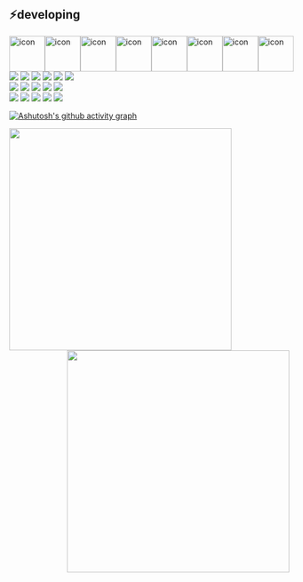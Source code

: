 ## ⚡️developing
<div style="display: flex; align-items: flex-start;"><img src="https://techstack-generator.vercel.app/java-icon.svg" alt="icon" width="64" height="64" /><img src="https://techstack-generator.vercel.app/mysql-icon.svg" alt="icon" width="64" height="64" /><img src="https://techstack-generator.vercel.app/docker-icon.svg" alt="icon" width="64" height="64" /><img src="https://techstack-generator.vercel.app/kubernetes-icon.svg" alt="icon" width="64" height="64" /><img src="https://techstack-generator.vercel.app/restapi-icon.svg" alt="icon" width="64" height="64" /><img src="https://techstack-generator.vercel.app/aws-icon.svg" alt="icon" width="64" height="64" /><img src="https://techstack-generator.vercel.app/js-icon.svg" alt="icon" width="64" height="64" /><img src="https://techstack-generator.vercel.app/github-icon.svg" alt="icon" width="64" height="64" /></div>
<div>
    <img src="https://img.shields.io/badge/Spring-000000?style=flat-square&logo=spring&logoColor=green">
    <img src="https://img.shields.io/badge/Springboot-000000?style=flat-square&logo=springboot&logoColor=green">
    <img src="https://img.shields.io/badge/Kotlin-7F52FF?style=flat-square&logo=kotlin&logoColor=white"> 
    <img src="https://img.shields.io/badge/Oracle-F80000?style=flat-square&logo=oracle&logoColor=white">     
    <img src="https://img.shields.io/badge/Firebase-FFCA28?style=flat-square&logo=firebase&logoColor=white"> 
     <img src="https://img.shields.io/badge/jquery-0769AD?style=flat-square&logo=jquery&logoColor=white">
</div>


<div>
    <img src="https://img.shields.io/badge/Intellijidea-000000?style=flat-square&logo=intellijidea&logoColor=white">
    <img src="https://img.shields.io/badge/Eclipseide-2C2255?style=flat-square&logo=eclipseide&logoColor=white">
    <img src="https://img.shields.io/badge/Visualstudiocode-007ACC?style=flat-square&logo=visualstudiocode&logoColor=white">
    <img src="https://img.shields.io/badge/Androidstudio-3DDC84?style=flat-square&logo=androidstudio&logoColor=white">
    <img src="https://img.shields.io/badge/Postman-FF6C37?style=flat-square&logo=postman&logoColor=white">
</div>

<div>
     <img src="https://img.shields.io/badge/Github-181717?style=flat-square&logo=github&logoColor=white">
    <img src="https://img.shields.io/badge/Notion-000000?style=flat-square&logo=notion&logoColor=white">
    <img src="https://img.shields.io/badge/Git-F05032?style=flat-square&logo=git&logoColor=white">
    <img src="https://img.shields.io/badge/Gitkraken-179287?style=flat-square&logo=gitkraken&logoColor=white">
    <img src="https://img.shields.io/badge/Gitlab-FC6D26?style=flat-square&logo=gitlab&logoColor=white">
</div>



[![Ashutosh's github activity graph](https://github-readme-activity-graph.vercel.app/graph?username=minwoogi&bg_color=000000&theme=github-compact)](https://github.com/ashutosh00710/github-readme-activity-graph)
<div align=center>
    <a href="https://github.com/anuraghazra/github-readme-stats">
      <img align="left" width=400 src="https://github-readme-stats.vercel.app/api?username=minwoogi&show_icons=true&theme=dark&hide_border=true&bg_color=151515&icon_color=fa8b00&text_color=ffffff&title_color=fa8b00" />
    </a>
    <a href="https://git.io/streak-stats" title="Go to Source">
      <img align="right" width=400 src="http://github-readme-streak-stats.herokuapp.com?user=minwoogi&hide_border=true&theme=dark" alt="" />
    </a>
  </div>

 

 
